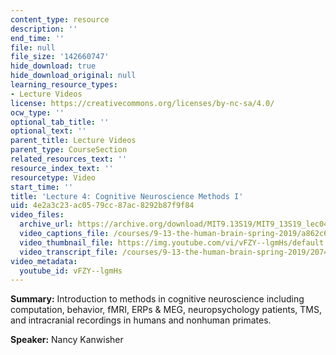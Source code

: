 ```yaml
---
content_type: resource
description: ''
end_time: ''
file: null
file_size: '142660747'
hide_download: true
hide_download_original: null
learning_resource_types:
- Lecture Videos
license: https://creativecommons.org/licenses/by-nc-sa/4.0/
ocw_type: ''
optional_tab_title: ''
optional_text: ''
parent_title: Lecture Videos
parent_type: CourseSection
related_resources_text: ''
resource_index_text: ''
resourcetype: Video
start_time: ''
title: 'Lecture 4: Cognitive Neuroscience Methods I'
uid: 4e2a3c23-ac05-79cc-87ac-8292b87f9f84
video_files:
  archive_url: https://archive.org/download/MIT9.13S19/MIT9_13S19_lec04_300k.mp4
  video_captions_file: /courses/9-13-the-human-brain-spring-2019/a862c600e38356faae65aa7d2ad787a1_vFZY--lgmHs.vtt
  video_thumbnail_file: https://img.youtube.com/vi/vFZY--lgmHs/default.jpg
  video_transcript_file: /courses/9-13-the-human-brain-spring-2019/2074ec5346ad29c4bb1bc93031eb637b_vFZY--lgmHs.pdf
video_metadata:
  youtube_id: vFZY--lgmHs
---
```


**Summary:** Introduction to methods in cognitive neuroscience including computation, behavior, fMRI, ERPs & MEG, neuropsychology patients, TMS, and intracranial recordings in humans and nonhuman primates.

**Speaker:** Nancy Kanwisher

